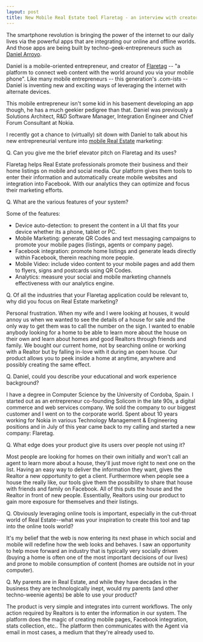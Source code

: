 ```yaml
---
layout: post
title: New Mobile Real Estate tool Flaretag - an interview with creator, 10-year Nokia Veteran Daniel Arroyo
---
```


The smartphone revolution is bringing the power of the internet to our daily lives via the powerful apps that are integrating our online and offline worlds. And those apps are being built by techno-geek-entrepreneurs such as <a href="http://www.danielarroyo.net/">Daniel Arroyo</a>.

Daniel is a mobile-oriented entrepreneur, and creator of <a href="http://www.flaretag.com/">Flaretag</a> -- "a platform to connect web content with the world around you via your mobile phone". Like many mobile entrepreneurs -- this generation's .com-ists -- Daniel is inventing new and exciting ways of leveraging the internet with alternate devices.

This mobile entrepreneur isn't some kid in his basement developing an app though, he has a much geekier pedigree than that. Daniel was previously a Solutions Architect, R&D Software Manager, Integration Engineer and Chief Forum Consultant at Nokia.

I recently got a chance to (virtually) sit down with Daniel to talk about his new entrepreneurial venture into <a href="https://realestate.flaretag.com">mobile Real Estate</a> marketing:

Q. Can you give me the brief elevator pitch on Flaretag and its uses?

Flaretag helps Real Estate professionals promote their business and their home listings on mobile and social media. Our platform gives them tools to enter their information and automatically create mobile websites and integration into Facebook. With our analytics they can optimize and focus their marketing efforts.

Q. What are the various features of your system?

Some of the features:

- Device auto-detection: to present the content in a UI that fits your device whether its a phone, tablet or PC.
- Mobile Marketing: generate QR Codes and text messaging campaigns to promote your mobile pages (listings, agents or company page).
- Facebook integration: promote home listings and generate leads directly within Facebook, therein reaching more people.
- Mobile Video: include video content to your mobile pages and add them to flyers, signs and postcards using QR Codes.
- Analytics: measure your social and mobile marketing channels effectiveness with our analytics engine.

Q. Of all the industries that your Flaretag application could be relevant to, why did you focus on Real Estate marketing?

Personal frustration. When my wife and I were looking at houses, it would annoy us when we wanted to see the details of a house for sale and the only way to get them was to call the number on the sign. I wanted to enable anybody looking for a home to be able to learn more about the house on their own and learn about homes and good Realtors through friends and family. We bought our current home, not by searching online or working with a Realtor but by falling in-love with it during an open house. Our product allows you to peek inside a home at anytime, anywhere and possibly creating the same effect.

Q. Daniel, could you describe your educational and work experience background?

I have a degree in Computer Science by the University of Cordoba, Spain. I started out as an entrepreneur co-founding Solicom in the late 90s, a digital commerce and web services company. We sold the company to our biggest customer and I went on to the corporate world. Spent about 10 years working for Nokia in various Technology Management &amp; Engineering positions and in July of this year came back to my calling and started a new company: Flaretag.

Q. What edge does your product give its users over people not using it?

Most people are looking for homes on their own initially and won't call an agent to learn more about a house, they'll just move right to next one on the list. Having an easy way to deliver the information they want, gives the Realtor a new opportunity to get a client. Furthermore when people see a house the really like, our tools give them the possibility to share that house with friends and family on Facebook. All of this puts the house and the Realtor in front of new people. Essentially, Realtors using our product to gain more exposure for themselves and their listings.

Q. Obviously leveraging online tools is important, especially in the cut-throat world of Real Estate--what was your inspiration to create this tool and tap into the online tools world?

It's my belief that the web is now entering its next phase in which social and mobile will redefine how the web looks and behaves. I saw an opportunity to help move forward an industry that is typically very socially driven (buying a home is often one of the most important decisions of our lives) and prone to mobile consumption of content (homes are outside not in your computer).

Q. My parents are in Real Estate, and while they have decades in the business they are technologically inept, would my parents (and other techno-weenie agents) be able to use your product?

The product is very simple and integrates into current workflows. The only action required by Realtors is to enter the information in our system. The platform does the magic of creating mobile pages, Facebook integration, stats collection, etc.. The platform then communicates with the Agent via email in most cases, a medium that they're already used to.
